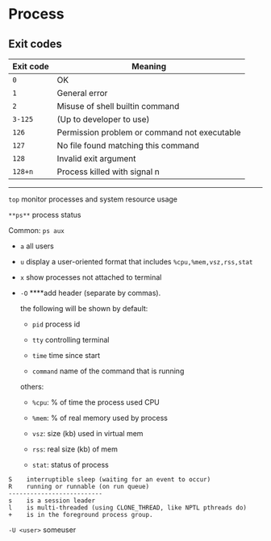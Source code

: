 # Process

## **Exit codes**

Exit code | Meaning
--|--
`0` | OK
`1` | General error
`2` | Misuse of shell builtin command
`3-125` | (Up to developer to use)
`126` | Permission problem or command not executable
`127` | No file found matching this command
`128` | Invalid exit argument
`128+n` | Process killed with signal n

---

`top` monitor processes and system resource usage

`**ps**` process status

Common: `ps aux`

* `a` all users

* `u` display a user-oriented format that includes `%cpu,%mem,vsz,rss,stat`

* `x` show processes not attached to terminal

* `-O`  ****add header (separate by commas). 

    the following will be shown by default:

    * `pid` process id

    * `tty` controlling terminal

    * `time` time since start

    * `command` name of the command that is running

    others:

    * `%cpu`: % of time the process used CPU

    * `%mem`: % of real memory used by process

    * `vsz`: size (kb) used in virtual mem

    * `rss`: real size (kb) of mem

    * `stat`: status of process

```
S    interruptible sleep (waiting for an event to occur)
R    running or runnable (on run queue)
--------------------------
s    is a session leader
l    is multi-threaded (using CLONE_THREAD, like NPTL pthreads do)
+    is in the foreground process group.
```

`-U <user>` someuser
